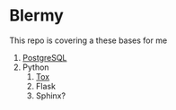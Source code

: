 # Blermy

This repo is covering a these bases for me

1. [PostgreSQL](pgsql.md)
2. Python
   1. [Tox](tox.md)
   2. Flask
   3. Sphinx?
